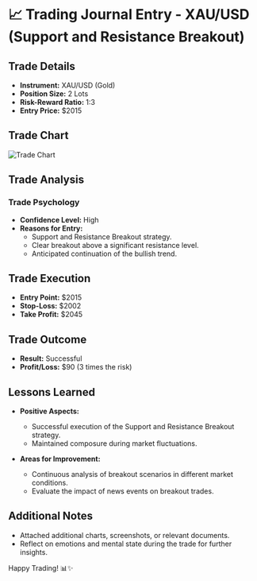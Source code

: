 # 📈 Trading Journal Entry - XAU/USD (Support and Resistance Breakout)

## Trade Details

- **Instrument:** XAU/USD (Gold)
- **Position Size:** 2 Lots
- **Risk-Reward Ratio:** 1:3
- **Entry Price:** $2015

## Trade Chart

![Trade Chart](insert_chart_image_url_here)

## Trade Analysis

### Trade Psychology

- **Confidence Level:** High
- **Reasons for Entry:**
  - Support and Resistance Breakout strategy.
  - Clear breakout above a significant resistance level.
  - Anticipated continuation of the bullish trend.

## Trade Execution

- **Entry Point:** $2015
- **Stop-Loss:** $2002
- **Take Profit:** $2045

## Trade Outcome

- **Result:** Successful
- **Profit/Loss:** $90 (3 times the risk)

## Lessons Learned

- **Positive Aspects:**
  - Successful execution of the Support and Resistance Breakout strategy.
  - Maintained composure during market fluctuations.

- **Areas for Improvement:**
  - Continuous analysis of breakout scenarios in different market conditions.
  - Evaluate the impact of news events on breakout trades.

## Additional Notes

- Attached additional charts, screenshots, or relevant documents.
- Reflect on emotions and mental state during the trade for further insights.

Happy Trading! 📊✨
